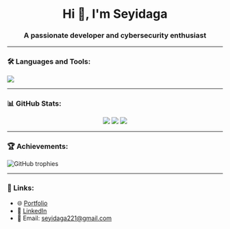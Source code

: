 <h1 align="center">Hi 👋, I'm Seyidaga</h1>
<h3 align="center">A passionate developer and cybersecurity enthusiast</h3>

---

### 🛠️ Languages and Tools:

<p align="left">
  <img src="https://skillicons.dev/icons?i=py,js,ts,html,css,react,nodejs,postgres,mongodb,linux,docker,github,vscode" />
</p>

---

### 📊 GitHub Stats:
<div align="center">
  <img src="https://github-readme-stats.vercel.app/api?username=Seyidaga&show_icons=true&theme=dark" />
  <img src="https://github-readme-streak-stats.herokuapp.com/?user=Seyidaga&theme=dark" />
  <img src="https://github-readme-stats.vercel.app/api/top-langs/?username=Seyidaga&layout=compact&theme=dark" />
</div>

---

### 🏆 Achievements:
![GitHub trophies](https://github-profile-trophy.vercel.app/?username=seyidaga1&theme=darkhub&column=7)

---

### 🔗 Links:
- 🌐 [Portfolio](-)
- 📄 [LinkedIn]([https://linkedin.com/in/seyidaga](https://www.linkedin.com/in/seyidaga-kazimli-56b9b42b7/))
- 📧 Email: seyidaga221@gmail.com
